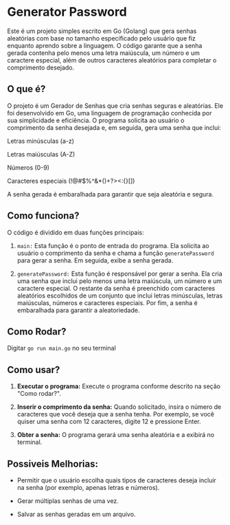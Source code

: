 # **Generator Password**

Este é um projeto simples escrito em Go (Golang) que gera senhas aleatórias com base no tamanho especificado pelo usuário que fiz enquanto aprendo sobre a linguagem. O código garante que a senha gerada contenha pelo menos uma letra maiúscula, um número e um caractere especial, além de outros caracteres aleatórios para completar o comprimento desejado.


## **O que é?**
O projeto é um Gerador de Senhas que cria senhas seguras e aleatórias. Ele foi desenvolvido em Go, uma linguagem de programação conhecida por sua simplicidade e eficiência. O programa solicita ao usuário o comprimento da senha desejada e, em seguida, gera uma senha que inclui:

Letras minúsculas (a-z)

Letras maiúsculas (A-Z)

Números (0-9)

Caracteres especiais (!@#$%^&*()+?><:{}[])

A senha gerada é embaralhada para garantir que seja aleatória e segura.

## **Como funciona?**

O código é dividido em duas funções principais:

1. `main:` Esta função é o ponto de entrada do programa. Ela solicita ao usuário o comprimento da senha e chama a função `generatePassword` para gerar a senha. Em seguida, exibe a senha gerada.

2. `generatePassword:` Esta função é responsável por gerar a senha. Ela cria uma senha que inclui pelo menos uma letra maiúscula, um número e um caractere especial. O restante da senha é preenchido com caracteres aleatórios escolhidos de um conjunto que inclui letras minúsculas, letras maiúsculas, números e caracteres especiais. Por fim, a senha é embaralhada para garantir a aleatoriedade.

## **Como Rodar?**
Digitar `go run main.go` no seu terminal

## **Como usar?**
1. **Executar o programa:** Execute o programa conforme descrito na seção "Como rodar?".

2. **Inserir o comprimento da senha:** Quando solicitado, insira o número de caracteres que você deseja que a senha tenha. Por exemplo, se você quiser uma senha com 12 caracteres, digite 12 e pressione Enter.

3. **Obter a senha:** O programa gerará uma senha aleatória e a exibirá no terminal.

## **Possiveis Melhorias:**
- Permitir que o usuário escolha quais tipos de caracteres deseja incluir na senha (por exemplo, apenas letras e números).

- Gerar múltiplas senhas de uma vez.

- Salvar as senhas geradas em um arquivo.
